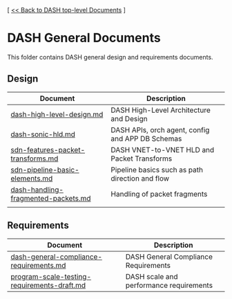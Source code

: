 [ [ << Back to DASH top-level Documents](../README.md#contents) ]

# DASH General Documents

This folder contains DASH general design and requirements documents.

## Design

| Document                                                                  | Description                                      |
| ------------------------------------------------------------------------- | -------------------------------------------------|
| [dash-high-level-design.md](dash-high-level-design.md)                    | DASH High-Level Architecture and Design          |
| [dash-sonic-hld.md](dash-sonic-hld.md)                                    | DASH APIs, orch agent, config and APP DB Schemas |
| [sdn-features-packet-transforms.md](sdn-features-packet-transforms.md)    | DASH VNET-to-VNET HLD and Packet Transforms      |
| [sdn-pipeline-basic-elements.md](sdn-pipeline-basic-elements.md)          | Pipeline basics such as path direction and flow  |
| [dash-handling-fragmented-packets.md](dash-handling-fragmented-packets.md)| Handling of packet fragments                     |
|||



## Requirements

| Document                                               | Description                                |
| ---------------------------------------------------------------------------------- | ------------------------------------------ |
| [dash-general-compliance-requirements.md](dash-general-compliance-requirements.md) | DASH General Compliance Requirements    |
| [program-scale-testing-requirements-draft.md](program-scale-testing-requirements-draft.md) | DASH scale and performance requirements   |